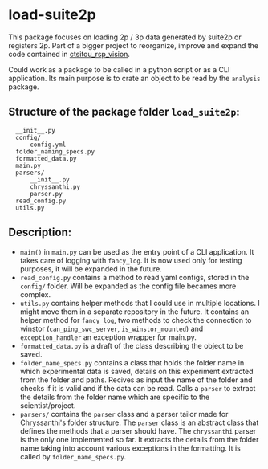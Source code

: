 # load-suite2p
This package focuses on loading 2p / 3p data generated by suite2p or registers 2p.
Part of a bigger project to reorganize, improve and expand the code contained in [ctsitou_rsp_vision](https://github.com/SainsburyWellcomeCentre/ctsitou_rsp_vision).

Could work as a package to be called in a python script or as a CLI application. Its main purpose is to crate an object to be read by the `analysis` package.
## Structure of the package folder `load_suite2p`:
```
  __init__.py
  config/
      config.yml
  folder_naming_specs.py
  formatted_data.py
  main.py
  parsers/
      __init__.py
      chryssanthi.py
      parser.py
  read_config.py
  utils.py
```
## Description:
* `main()` in `main.py` can be used as the entry point of a CLI application. It takes care of logging with `fancy_log`. It is now used only for testing purposes, it will be expanded in the future.
* `read_config.py` contains a method to read yaml configs, stored in the `config/` folder. Will be expanded as the config file becames more complex.
* `utils.py` contains helper methods that I could use in multiple locations. I might move them in a separate repository in the future. It contains an helper method for `fancy_log`, two methods to check the connection to winstor (`can_ping_swc_server`, `is_winstor_mounted`) and `exception_handler` an exception wrapper for main.py.
* `formatted_data.py` is a draft of the class describing the object to be saved.
* `folder_name_specs.py` contains a class that holds the folder name in which experimental data is saved, details on this experiment extracted from the folder and paths. Recives as input the name of the folder and checks if it is valid and if the data can be read. Calls a `parser` to extract the details from the folder name which are specific to the scientist/project.
* `parsers/` contains the `parser` class and a parser tailor made for Chryssanthi's folder structure. The `parser` class is an abstract class that defines the methods that a parser should have. The `chryssanthi` parser is the only one implemented so far. It extracts the details from the folder name taking into account various exceptions in the formatting. It is called by `folder_name_specs.py`.
